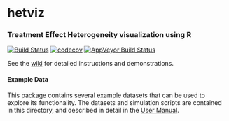 # hetviz
### Treatment Effect Heterogeneity visualization using R

[![Build Status](https://travis-ci.org/sanoke/hetviz.svg?branch=master)](https://travis-ci.org/sanoke/hetviz)
[![codecov](https://codecov.io/gh/sanoke/hetviz/branch/master/graph/badge.svg)](https://codecov.io/gh/sanoke/hetviz)
[![AppVeyor Build Status](https://ci.appveyor.com/api/projects/status/github/sanoke/hetviz?branch=master&svg=true)](https://ci.appveyor.com/project/sanoke/hetviz)

See the [wiki](https://github.com/sanoke/hetviz/wiki) for detailed instructions and demonstrations.

#### Example Data

This package contains several example datasets that can be used to explore its functionality. The datasets and simulation scripts are contained in this directory, and described in detail in the [User Manual](https://github.com/sanoke/hetviz/wiki/Data-included-in-package).